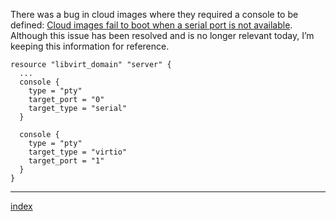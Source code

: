 There was a bug in cloud images where they required a console to be defined: [Cloud images fail to boot when a serial port is not available](https://bugs.launchpad.net/cloud-images/+bug/1573095). Although this issue has been resolved and is no longer relevant today, I’m keeping this information for reference.

```hcl
resource "libvirt_domain" "server" {
  ...
  console {
    type = "pty"
    target_port = "0"
    target_type = "serial"
  }

  console {
    type = "pty"
    target_type = "virtio"
    target_port = "1"
  }
}
```

---

[index](../README.md)
